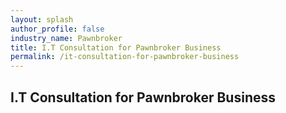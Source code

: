 ```yaml
---
layout: splash 
author_profile: false 
industry_name: Pawnbroker
title: I.T Consultation for Pawnbroker Business
permalink: /it-consultation-for-pawnbroker-business
---
```


## I.T Consultation for Pawnbroker Business